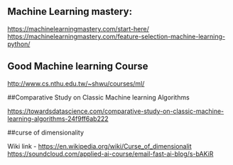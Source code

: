 ## Machine Learning mastery:

https://machinelearningmastery.com/start-here/
https://machinelearningmastery.com/feature-selection-machine-learning-python/

## Good Machine learning Course
http://www.cs.nthu.edu.tw/~shwu/courses/ml/

##Comparative Study on Classic Machine learning Algorithms

https://towardsdatascience.com/comparative-study-on-classic-machine-learning-algorithms-24f9ff6ab222


##curse of dimensionality

Wiki link - https://en.wikipedia.org/wiki/Curse_of_dimensionalit
https://soundcloud.com/applied-ai-course/email-fast-ai-blog/s-bAKiR


